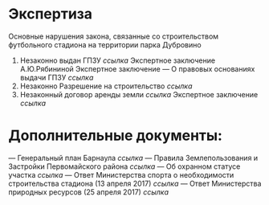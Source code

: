 # Экспертиза
Основные нарушения закона, связанные со строительством футбольного стадиона на территории парка Дубровино
1. Незаконно выдан ГПЗУ _ссылка_
Экспертное заключение А.Ю.Рябининой   Экспертное заключение — О правовых основаниях выдачи ГПЗУ _ссылка_
2. Незаконно Разрешение на строительство _ссылка_
3. Незаконный договор аренды земли _ссылка_
Экспертное заключение _ссылка_
# Дополнительные документы:
— Генеральный план Барнаула  _ссылка_
— Правила Землепользования и Застройки Первомайского района _ссылка_
— Об охранном статусе участка  _ссылка_
— Ответ Министерства спорта о необходимости строительства стадиона (13 апреля 2017) _ссылка_
— Ответ Министерства природных ресурсов (25 апреля 2017) _ссылка_
